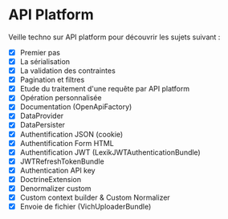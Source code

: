 # API Platform

Veille techno sur API platform pour découvrir les sujets suivant :

- [x] Premier pas
- [x] La sérialisation
- [x] La validation des contraintes
- [x] Pagination et filtres
- [x] Etude du traitement d'une requête par API platform
- [x] Opération personnalisée
- [x] Documentation (OpenApiFactory)
- [x] DataProvider
- [x] DataPersister
- [x] Authentification JSON (cookie)
- [x] Authentification Form HTML
- [x] Authentification JWT (LexikJWTAuthenticationBundle)
- [x] JWTRefreshTokenBundle
- [x] Authentication API key
- [x] DoctrineExtension
- [x] Denormalizer custom
- [x] Custom context builder & Custom Normalizer
- [x] Envoie de fichier (VichUploaderBundle)
